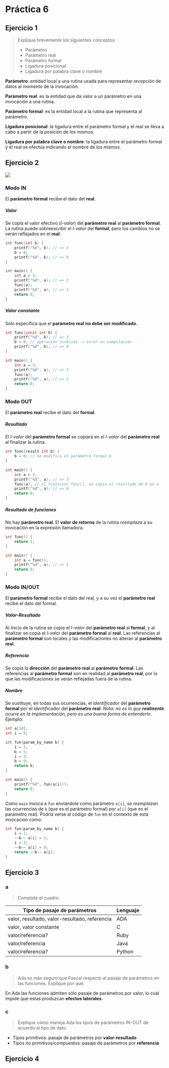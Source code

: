 # Práctica 6

## Ejercicio 1

> Explique brevemente los siguientes conceptos
> 
> * Parámetro
> * Parámetro real
> * Parámetro formal
> * Ligadura posicional
> * Ligadura por palabra clave o nombre

**Parámetro**: entidad local a una rutina usada para representar *recepción* de datos al momento de la invocación.

**Parámetro real**: es la entidad que da valor a un parámetro en una invocación a una rutina.

**Parámetro formal**: es la entidad local a la rutina que representa al parámetro.

**Ligadura posicional**: la ligadura entre el parámetro formal y el real se lleva a cabo a partir de la posición de los mismos.

**Ligadura por palabra clave o nombre**: la ligadura entre el parámetro formal y el real se efectúa indicando el nombre de los mismos.

## Ejercicio 2

![](./images/06_02.png)

### Modo IN

El **parámetro formal** recibe el dato del **real**.

##### Valor

Se copia el valor efectivo (*l-valor*) del **parámetro real** al **parámetro formal**. La rutina puede sobreescribir el *l-valor* del **formal**, pero los cambios no se verán reflejados en el **real**.

```c
int func(int b) {
	printf("%d", b); // => 3
	b = 0;
	printf("%d", b); // => 0
}

int main() {
	int a = 3;
	printf("%d", a); // => 3
	func(a);
	printf("%d", a); // => 3
	return 0;
}
```

##### Valor constante

Sólo especifica que el **parámetro real** **no debe ser modificado**.

```c
int func(const int b) {
	printf("%d", b); // => 3
	b = 0; // operación inválida -> error en compilación
	printf("%d", b); // => 0
}

int main() {
	int a = 3;
	printf("%d", a); // => 3
	func(a);
	printf("%d", a); // => 3
	return 0;
}
```

### Modo OUT

El **parámetro real** recibe el dato del **formal**.

##### Resultado

El *l-valor* del **parámetro formal** se copiará en el *l-valor* del **parámetro real** al finalizar la rutina.

```c
int func(result int b) {
	b = 0; // se modifica el parámetro formal b
}

int main() {
	int a = 3;
	printf("%d", a); // => 3
	func(a); // al finalizar func(), se copia el resultado de b en a
	printf("%d", a); // => 0
	return 0;
}
```

##### Resultado de funciones

No hay **parámetro real**. El **valor de retorno** de la rutina *reemplaza* a su invocación en la expresión llamadora.

```c
int func() {
	return 1;
}

int main() {
	int a = func();
	printf("%d", a); // => 1
	return 0;
}
```

### Modo IN/OUT

El **parámetro formal** recibe el dato del real, y a su vez el **parámetro real** recibe el dato del formal.

##### Valor-Resultado

Al inicio de la rutina se copia el *l-valor* del **parámetro real** al **formal**, y al finalizar se copia el *l-valor* del **parámetro formal** al **real**. Las referencias al **parámetro formal** son locales y las modificaciones no alteran al **parámetro real**.

##### Referencia

Se copia la **dirección** del **parámetro real** al **parámetro formal**. Las referencias al **parámetro formal** son en realidad al **parámetro real**, por lo que las modificaciones se verán reflejadas fuera de la rutina.

##### Nombre

Se sustituye, en todas sus ocurrencias, el *identificador* del **parámetro formal** por el *identificador* del **parámetro real**. *Nota: no es lo que **realmente** ocurre en la implementación, pero es una buena forma de entenderlo*. Ejemplo:

```c
int a[10];
int i = 0;

int fun(param_by_name b) {
 	i = 1;
 	b = 5;
 	i = 3;
 	b = 9;
 	return b;
}

int main() {
	printf("%d", fun(a[i]));
	return 0;
}
```

Como `main` invoca a `fun` enviándole como parámetro `a[i]`, se *reemplazan* las ocurrencias de `b` (que es el parámetro formal) por `a[i]` (que es el parámetro real). Podría verse al código de `fun` en el contexto de esta invocación como:

```c
int fun(param_by_name b) {
 	i = 1;
 	~~b~~ a[i] = 5;
 	i = 3;
 	~~b~~ a[i] = 9;
 	return ~~b~~ a[i];
}
```

## Ejercicio 3

### a

> Complete el cuadro

Tipo de pasaje de parámetros                  | Lenguaje
---                                           | ---
valor, resultado, valor-resultado, referencia | ADA
valor, valor constante                        | C
valor/referencia?                             | Ruby
valor/referencia                              | Java
valor/referencia?                             | Python

### b

> Ada es más seguro que Pascal respecto al pasaje de parámetros en las funciones. Explique por qué.

En Ada las funciones admiten sólo pasaje de parámetros por valor, lo cual impide que estas produzcan **efectos laterales**.

### c

> Explique cómo maneja Ada los tipos de parámetros IN-OUT de acuerdo al tipo de dato.

* Tipos primitivos: pasaje de parámetros por **valor-resultado**
* Tipos no primitivos/compuestos: pasaje de parámetros por **referencia**

## Ejercicio 4

